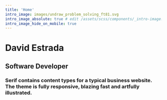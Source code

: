 ```yaml
---
title: 'Home'
intro_image: images/undraw_problem_solving_ft81.svg
intro_image_absolute: true # edit /assets/scss/components/_intro-image.scss for full control
intro_image_hide_on_mobile: true
---
```


# David Estrada
## Software Developer

### Serif contains content types for a typical business website. The theme is fully responsive, blazing fast and artfully illustrated.
